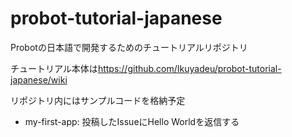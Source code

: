 # probot-tutorial-japanese

Probotの日本語で開発するためのチュートリアルリポジトリ

チュートリアル本体は<https://github.com/Ikuyadeu/probot-tutorial-japanese/wiki>

リポジトリ内にはサンプルコードを格納予定

* my-first-app: 投稿したIssueにHello Worldを返信する
